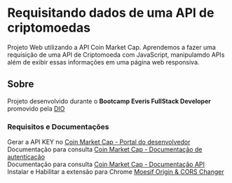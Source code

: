 # Requisitando dados de uma API de criptomoedas
Projeto Web utilizando a API Coin Market Cap.
Aprendemos a fazer uma requisição de uma API de Criptomoeda com JavaScript, manipulamdo APIs além de exibir essas informações em uma página web responsiva.

## Sobre
Projeto desenvolvido durante o **Bootcamp Everis FullStack Developer** promovido pela [DIO](https://web.digitalinnovation.one/home) 

### Requisitos e Documentações
Gerar a API KEY no [Coin Market Cap - Portal do desenvolvedor](https://pro.coinmarketcap.com/account) <br>
Documentação para consulta [Coin Market Cap - Documentação de autenticação](https://coinmarketcap.com/api/documentation/v1/#section/Authentication) <br>
Documentação para consulta [Coin Market Cap - Documentação API](https://coinmarketcap.com/api/documentation/v1/#) <br>
Instalar e Habilitar a extensão para Chrome [Moesif Origin & CORS Changer](https://chrome.google.com/webstore/detail/moesif-origin-cors-change/digfbfaphojjndkpccljibejjbppifbc)

